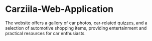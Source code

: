 # Carziila-Web-Application
The website offers a gallery of car photos, car-related quizzes, and a selection of automotive shopping items, providing entertainment and practical resources for car enthusiasts.
